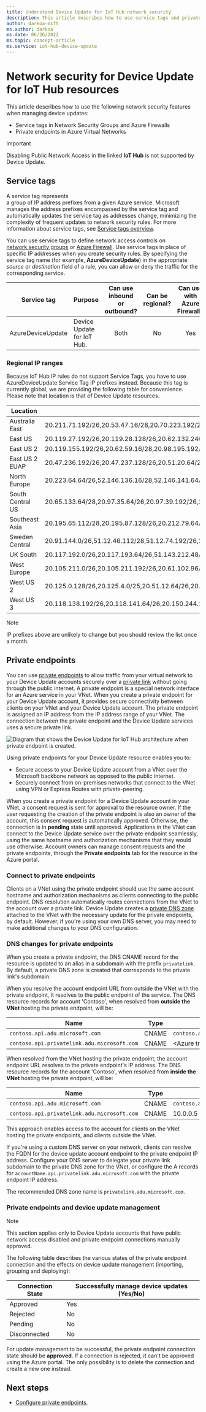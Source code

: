 ```yaml
---
title: Understand Device Update for IoT Hub network security
description: This article describes how to use service tags and private endpoints with Device Update for IoT Hub.
author: darkoa-msft
ms.author: darkoa
ms.date: 06/26/2022
ms.topic: concept-article
ms.service: iot-hub-device-update
---
```


# Network security for Device Update for IoT Hub resources
This article describes how to use the following network security features when managing device updates: 

- Service tags in Network Security Groups and Azure Firewalls
- Private endpoints in Azure Virtual Networks

> [!IMPORTANT]
> Disabling Public Network Access in the linked **IoT Hub** is not supported by Device Update.

## Service tags
A service tag represents a group of IP address prefixes from a given Azure service. Microsoft manages the address prefixes encompassed by the service tag and automatically updates the service tag as addresses change, minimizing the complexity of frequent updates to network security rules. For more information about service tags, see [Service tags overview](../virtual-network/service-tags-overview.md).

You can use service tags to define network access controls on [network security groups](../virtual-network/network-security-groups-overview.md#security-rules) or [Azure Firewall](../firewall/service-tags.md). Use service tags in place of specific IP addresses when you create security rules. By specifying the service tag name (for example, **AzureDeviceUpdate**) in the appropriate *source* or *destination* field of a rule, you can allow or deny the traffic for the corresponding service.

| Service tag | Purpose | Can use inbound or outbound? | Can be regional? | Can use with Azure Firewall? |
| --- | -------- |:---:|:---:|:---:|
| AzureDeviceUpdate | Device Update for IoT Hub. | Both | No | Yes |

### Regional IP ranges
Because IoT Hub IP rules do not support Service Tags, you have to use AzureDeviceUpdate Service Tag IP prefixes instead. Because this tag is currently global, we are providing the following table for convenience. Please note that location is that of Device Update resources.  

| Location | IP ranges |
| --- | --- |  
| Australia East | 20.211.71.192/26,20.53.47.16/28,20.70.223.192/26,104.46.179.224/28,20.92.5.128/25,20.92.5.128/26 |
| East US | 20.119.27.192/26,20.119.28.128/26,20.62.132.240/28,20.62.135.128/27,20.62.135.160/28,20.59.77.64/26,20.59.81.64/26,20.66.3.208/28 |
| East US 2 | 20.119.155.192/26,20.62.59.16/28,20.98.195.192/26,20.40.229.32/28,20.98.148.192/26,20.98.148.64/26 |
| East US 2 EUAP | 20.47.236.192/26,20.47.237.128/26,20.51.20.64/28,20.228.1.0/26,20.45.241.192/26,20.46.11.192/28 |
| North Europe | 20.223.64.64/26,52.146.136.16/28,52.146.141.64/26,20.105.211.0/26,20.105.211.192/26,20.61.102.96/28,20.86.93.128/26 |
| South Central US | 20.65.133.64/28,20.97.35.64/26,20.97.39.192/26,20.125.162.0/26,20.49.119.192/28,20.51.7.64/26 |
| Southeast Asia | 20.195.65.112/28,20.195.87.128/26,20.212.79.64/26,20.195.72.112/28,20.205.49.128/26,20.205.67.192/26 |
| Sweden Central | 20.91.144.0/26,51.12.46.112/28,51.12.74.192/26,20.91.11.64/26,20.91.9.192/26,51.12.198.96/28 |
| UK South | 20.117.192.0/26,20.117.193.64/26,51.143.212.48/28,20.58.67.0/28,20.90.38.128/26,20.90.38.64/26 |
| West Europe | 20.105.211.0/26,20.105.211.192/26,20.61.102.96/28,20.86.93.128/26,20.223.64.64/26,52.146.136.16/28,52.146.141.64/26 |
| West US 2 | 20.125.0.128/26,20.125.4.0/25,20.51.12.64/26,20.83.222.128/26,20.69.0.112/28,20.69.4.128/26,20.69.4.64/26,20.69.8.192/26 |
| West US 3 | 20.118.138.192/26,20.118.141.64/26,20.150.244.16/28,20.119.27.192/26,20.119.28.128/26,20.62.132.240/28,20.62.135.128/27,20.62.135.160/28 |

> [!NOTE]
> IP prefixes above are unlikely to change but you should review the list once a month.

## Private endpoints
You can use [private endpoints](../private-link/private-endpoint-overview.md) to allow traffic from your virtual network to your Device Update accounts securely over a [private link](../private-link/private-link-overview.md) without going through the public internet. A private endpoint is a special network interface for an Azure service in your VNet. When you create a private endpoint for your Device Update account, it provides secure connectivity between clients on your VNet and your Device Update account. The private endpoint is assigned an IP address from the IP address range of your VNet. The connection between the private endpoint and the Device Update services uses a secure private link.

![Diagram that shows the Device Update for IoT Hub architecture when private endpoint is created.](./media/network-security/architecture-diagram.png)

Using private endpoints for your Device Update resource enables you to:

- Secure access to your Device Update account from a VNet over the Microsoft backbone network as opposed to the public internet.
- Securely connect from on-premises networks that connect to the VNet using VPN or Express Routes with private-peering.

When you create a private endpoint for a Device Update account in your VNet, a consent request is sent for approval to the resource owner. If the user requesting the creation of the private endpoint is also an owner of the account, this consent request is automatically approved. Otherwise, the connection is in **pending** state until approved. Applications in the VNet can connect to the Device Update service over the private endpoint seamlessly, using the same hostname and authorization mechanisms that they would use otherwise. Account owners can manage consent requests and the private endpoints, through the **Private endpoints** tab for the resource in the Azure portal.

### Connect to private endpoints
Clients on a VNet using the private endpoint should use the same account hostname and authorization mechanisms as clients connecting to the public endpoint. DNS resolution automatically routes connections from the VNet to the account over a private link. Device Update creates a [private DNS zone](../dns/private-dns-overview.md) attached to the VNet with the necessary update for the private endpoints, by default. However, if you're using your own DNS server, you may need to make additional changes to your DNS configuration.

### DNS changes for private endpoints
When you create a private endpoint, the DNS CNAME record for the resource is updated to an alias in a subdomain with the prefix `privatelink`. By default, a private DNS zone is created that corresponds to the private link's subdomain. 

When you resolve the account endpoint URL from outside the VNet with the private endpoint, it resolves to the public endpoint of the service. The DNS resource records for account 'Contoso', when resolved from **outside the VNet** hosting the private endpoint, will be:

| Name                                          | Type      | Value                                         |
| --------------------------------------------- | ----------| --------------------------------------------- |  
| `contoso.api.adu.microsoft.com`             | CNAME     | `contoso.api.privatelink.adu.microsoft.com` |
| `contoso.api.privatelink.adu.microsoft.com` | CNAME     | \<Azure traffic manager profile\> |

When resolved from the VNet hosting the private endpoint, the account endpoint URL resolves to the private endpoint's IP address. The DNS resource records for the account 'Contoso', when resolved from **inside the VNet** hosting the private endpoint, will be:

| Name                                          | Type      | Value                                         |
| --------------------------------------------- | ----------| --------------------------------------------- |  
| `contoso.api.adu.microsoft.com`             | CNAME     | `contoso.api.privatelink.adu.microsoft.com` |
| `contoso.api.privatelink.adu.microsoft.com` | CNAME     | 10.0.0.5 |

This approach enables access to the account for clients on the VNet hosting the private endpoints, and clients outside the VNet.

If you're using a custom DNS server on your network, clients can resolve the FQDN for the device update account endpoint to the private endpoint IP address. Configure your DNS server to delegate your private link subdomain to the private DNS zone for the VNet, or configure the A records for `accountName.api.privatelink.adu.microsoft.com` with the private endpoint IP address.

The recommended DNS zone name is `privatelink.adu.microsoft.com`.

### Private endpoints and device update management

> [!NOTE]
> This section applies only to Device Update accounts that have public network access disabled and private endpoint connections manually approved.

The following table describes the various states of the private endpoint connection and the effects on device update management (importing, grouping and deploying):

| Connection State   |  Successfully manage device updates (Yes/No) |
| ------------------ | -------------------------------|
| Approved           | Yes                            |
| Rejected           | No                             |
| Pending            | No                             |
| Disconnected       | No                             |

For update management to be successful, the private endpoint connection state should be **approved**. If a connection is rejected, it can't be approved using the Azure portal. The only possibility is to delete the connection and create a new one instead.

## Next steps

* [Configure private endpoints](configure-private-endpoints.md).
